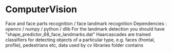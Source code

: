# ComputerVision
Face and face parts recognition / face landmark recognition
Dependencies : opencv / numpy / python / dlib
For the landmark detection you should have "shape_predictor_68_face_landmarks.dat"
Haarcascades are  trained classifiers for detecting objects of a particular type, e.g. faces (frontal, profile), pedestrians etc, data used by  cv libraries folder contains
              
